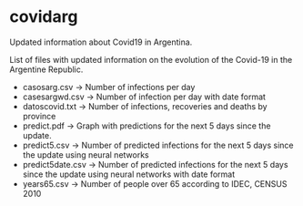 # covidarg
 Updated information about Covid19 in Argentina.
 
 List of files with updated information on the evolution of the Covid-19 in the Argentine Republic.

* casosarg.csv -> Number of infections per day
* casesargwd.csv -> Number of infection per day with date format
* datoscovid.txt -> Number of infections, recoveries and deaths by province
* predict.pdf -> Graph with predictions for the next 5 days since the update.
* predict5.csv -> Number of predicted infections for the next 5 days since the update using neural networks
* predict5date.csv -> Number of predicted infections for the next 5 days since the update using neural networks with date format
* years65.csv -> Number of people over 65 according to IDEC, CENSUS 2010


